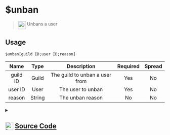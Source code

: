 # $unban
> <img align="top" src="https://upload.wikimedia.org/wikipedia/commons/thumb/e/e4/Infobox_info_icon.svg/160px-Infobox_info_icon.svg.png?20150409153300" alt="image" width="25" height="auto"> Unbans a user
## Usage
```
$unban[guild ID;user ID;reason]
```
| Name | Type | Description | Required | Spread
| :---: | :---: | :---: | :---: | :---: |
guild ID | Guild | The guild to unban a user from | Yes | No
user ID | User | The user to unban | Yes | No
reason | String | The unban reason | No | No
<details>
<summary>
    
## <img align="top" src="https://cdn4.iconfinder.com/data/icons/iconsimple-logotypes/512/github-512.png" alt="image" width="25" height="auto">  [Source Code](https://github.com/tryforge/ForgeScript-V2/blob/main/src/native/unban.ts)
    
</summary>
    
```ts
import noop from "../functions/noop"
import { ArgType, NativeFunction, Return } from "../structures"

export default new NativeFunction({
    name: "$unban",
    version: "1.0.0",
    brackets: true,
    unwrap: true,
    description: "Unbans a user",
    args: [
        {
            name: "guild ID",
            description: "The guild to unban a user from",
            rest: false,
            required: true,
            type: ArgType.Guild,
        },
        {
            name: "user ID",
            description: "The user to unban",
            rest: false,
            type: ArgType.User,
            required: true,
        },
        {
            name: "reason",
            description: "The unban reason",
            rest: false,
            type: ArgType.String,
        },
    ],
    async execute(_, [guild, user, reason]) {
        const unbanned = await guild.bans.remove(user, reason || undefined).catch(noop)
        return Return.success(!!unbanned)
    },
})

```
    
</details>